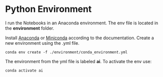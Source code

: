 # Python Environment

I run the Notebooks in an Anaconda environment. The env file is located in the **environment** folder.

Install [Anaconda](https://docs.anaconda.com/free/anaconda/install/) or [Miniconda](https://docs.conda.io/projects/miniconda/en/latest/) according to the documentation. Create a new environment using the .yml file.

`conda env create -f ./environment/conda_environment.yml`

The environment from the yml file is labeled **ai**. To activate the env use:

`conda activate ai`
